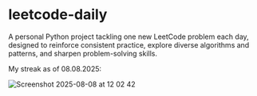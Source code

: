 # leetcode-daily

A personal Python project tackling one new LeetCode problem each day, designed to reinforce consistent practice, explore diverse algorithms and patterns, and sharpen problem-solving skills.

My streak as of 08.08.2025:

![Screenshot 2025-08-08 at 12 02 42](https://github.com/user-attachments/assets/620d494b-6465-4081-a2e6-168e3bbce708)
